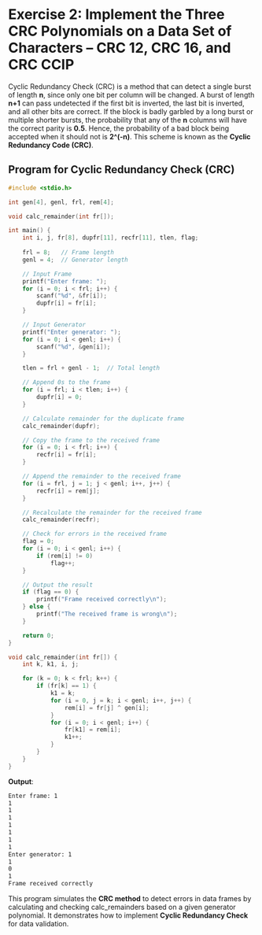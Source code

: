 # Exercise 2: Implement the Three CRC Polynomials on a Data Set of Characters – CRC 12, CRC 16, and CRC CCIP

Cyclic Redundancy Check (CRC) is a method that can detect a single burst of length **n**, since only one bit per column will be changed. A burst of length **n+1** can pass undetected if the first bit is inverted, the last bit is inverted, and all other bits are correct. If the block is badly garbled by a long burst or multiple shorter bursts, the probability that any of the **n** columns will have the correct parity is **0.5**. Hence, the probability of a bad block being accepted when it should not is **2^(-n)**. This scheme is known as the **Cyclic Redundancy Code (CRC)**.

## Program for Cyclic Redundancy Check (CRC)

```c
#include <stdio.h>

int gen[4], genl, frl, rem[4];

void calc_remainder(int fr[]);

int main() {
    int i, j, fr[8], dupfr[11], recfr[11], tlen, flag;
    
    frl = 8;   // Frame length
    genl = 4;  // Generator length

    // Input Frame
    printf("Enter frame: ");
    for (i = 0; i < frl; i++) {
        scanf("%d", &fr[i]);
        dupfr[i] = fr[i];
    }

    // Input Generator
    printf("Enter generator: ");
    for (i = 0; i < genl; i++) {
        scanf("%d", &gen[i]);
    }

    tlen = frl + genl - 1;  // Total length

    // Append 0s to the frame
    for (i = frl; i < tlen; i++) {
        dupfr[i] = 0;
    }

    // Calculate remainder for the duplicate frame
    calc_remainder(dupfr);

    // Copy the frame to the received frame
    for (i = 0; i < frl; i++) {
        recfr[i] = fr[i];
    }

    // Append the remainder to the received frame
    for (i = frl, j = 1; j < genl; i++, j++) {
        recfr[i] = rem[j];
    }

    // Recalculate the remainder for the received frame
    calc_remainder(recfr);

    // Check for errors in the received frame
    flag = 0;
    for (i = 0; i < genl; i++) {
        if (rem[i] != 0)
            flag++;
    }

    // Output the result
    if (flag == 0) {
        printf("Frame received correctly\n");
    } else {
        printf("The received frame is wrong\n");
    }

    return 0;
}

void calc_remainder(int fr[]) {
    int k, k1, i, j;

    for (k = 0; k < frl; k++) {
        if (fr[k] == 1) {
            k1 = k;
            for (i = 0, j = k; i < genl; i++, j++) {
                rem[i] = fr[j] ^ gen[i];
            }
            for (i = 0; i < genl; i++) {
                fr[k1] = rem[i];
                k1++;
            }
        }
    }
}
```

**Output**:

```bash
Enter frame: 1
1
1
1
1
1
1
1
Enter generator: 1
1
0 
1
Frame received correctly
```

This program simulates the **CRC method** to detect errors in data frames by calculating and checking calc_remainders based on a given generator polynomial. It demonstrates how to implement **Cyclic Redundancy Check** for data validation.
